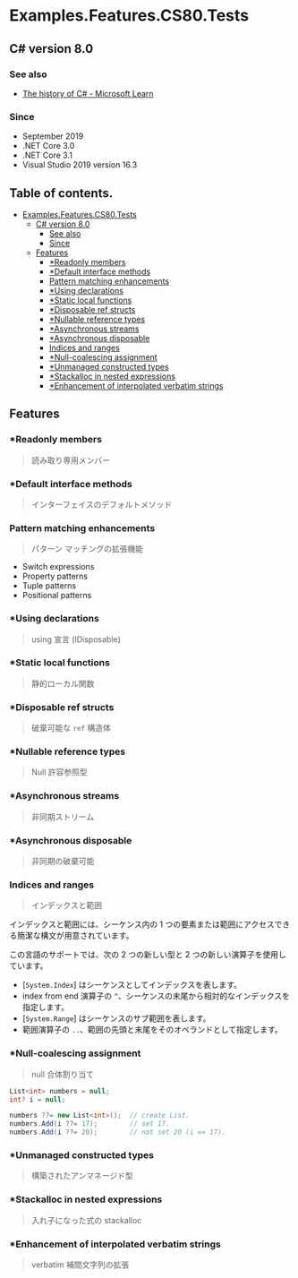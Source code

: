# Examples.Features.CS80.Tests

## C# version 8.0

### See also

* [The history of C# - Microsoft Learn](https://learn.microsoft.com/ja-jp/dotnet/csharp/whats-new/csharp-version-history#c-version-80)

### Since

- September 2019
- .NET Core 3.0
- .NET Core 3.1
- Visual Studio 2019 version 16.3


## Table of contents. <!-- omit in toc -->

- [Examples.Features.CS80.Tests](#examplesfeaturescs80tests)
  - [C# version 8.0](#c-version-80)
    - [See also](#see-also)
    - [Since](#since)
  - [Features](#features)
    - [\*Readonly members](#readonly-members)
    - [\*Default interface methods](#default-interface-methods)
    - [Pattern matching enhancements](#pattern-matching-enhancements)
    - [\*Using declarations](#using-declarations)
    - [\*Static local functions](#static-local-functions)
    - [\*Disposable ref structs](#disposable-ref-structs)
    - [\*Nullable reference types](#nullable-reference-types)
    - [\*Asynchronous streams](#asynchronous-streams)
    - [\*Asynchronous disposable](#asynchronous-disposable)
    - [Indices and ranges](#indices-and-ranges)
    - [\*Null-coalescing assignment](#null-coalescing-assignment)
    - [\*Unmanaged constructed types](#unmanaged-constructed-types)
    - [\*Stackalloc in nested expressions](#stackalloc-in-nested-expressions)
    - [\*Enhancement of interpolated verbatim strings](#enhancement-of-interpolated-verbatim-strings)


## Features

### *Readonly members

> 読み取り専用メンバー


### *Default interface methods

> インターフェイスのデフォルトメソッド


### Pattern matching enhancements

> パターン マッチングの拡張機能

* Switch expressions
* Property patterns
* Tuple patterns
* Positional patterns


### *Using declarations

> using 宣言 (IDisposable)


### *Static local functions

> 静的ローカル関数


### *Disposable ref structs

> 破棄可能な `ref` 構造体


### *Nullable reference types

> Null 許容参照型


### *Asynchronous streams

> 非同期ストリーム


### *Asynchronous disposable

> 非同期の破棄可能


### Indices and ranges

> インデックスと範囲

インデックスと範囲には、シーケンス内の 1 つの要素または範囲にアクセスできる簡潔な構文が用意されています。

この言語のサポートでは、次の 2 つの新しい型と 2 つの新しい演算子を使用しています。

* [`System.Index`] はシーケンスとしてインデックスを表します。
* index from end 演算子の `^`、シーケンスの末尾から相対的なインデックスを指定します。
* [`System.Range`] はシーケンスのサブ範囲を表します。
* 範囲演算子の `..`、範囲の先頭と末尾をそのオペランドとして指定します。


### *Null-coalescing assignment

> null 合体割り当て

```cs
List<int> numbers = null;
int? i = null;

numbers ??= new List<int>();  // create List.
numbers.Add(i ??= 17);        // set 17.
numbers.Add(i ??= 20);        // not set 20 (i == 17).
```


### *Unmanaged constructed types

> 構築されたアンマネージド型

### *Stackalloc in nested expressions

> 入れ子になった式の stackalloc

### *Enhancement of interpolated verbatim strings

> verbatim 補間文字列の拡張
